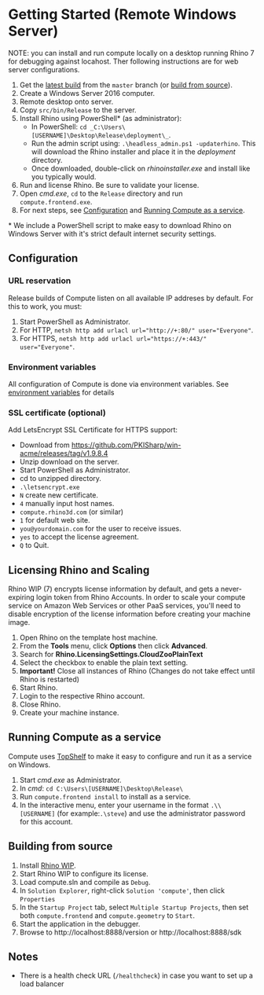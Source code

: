 # Getting Started (Remote Windows Server)
NOTE: you can install and run compute locally on a desktop running Rhino 7 for debugging against locahost. Ther following instructions are for web server configurations.
1. Get the [latest build](https://ci.appveyor.com/project/mcneel/compute-rhino3d/branch/master/artifacts) from the `master` branch (or [build from source](#building-from-source)).
1. Create a Windows Server 2016 computer.
1. Remote desktop onto server.
1. Copy `src/bin/Release` to the server.
1. Install Rhino using PowerShell\* (as administrator):
    - In PowerShell: `cd _C:\Users\[USERNAME]\Desktop\Release\deployment\_`.
    - Run the admin script using: `.\headless_admin.ps1 -updaterhino`.  This will download the Rhino installer and place it in the _deployment_ directory.
    - Once downloaded, double-click on _rhinoinstaller.exe_ and install like you typically would.
1. Run and license Rhino. Be sure to validate your license.
1. Open _cmd.exe_, `cd` to the `Release` directory and run `compute.frontend.exe`.
1. For next steps, see [Configuration](#configuration) and [Running Compute as a service](#running-compute-as-a-service).

\* We include a PowerShell script to make easy to download Rhino on Windows Server with it's strict default internet security settings.


## Configuration

### URL reservation

Release builds of Compute listen on all available IP addreses by default. For this to work, you must:

1. Start PowerShell as Administrator.
1. For HTTP, `netsh http add urlacl url="http://+:80/" user="Everyone"`.
1. For HTTPS, `netsh http add urlacl url="https://+:443/" user="Everyone"`.

### Environment variables

All configuration of Compute is done via environment variables.
See [environment variables](environment_variables.md) for details

### SSL certificate (optional)

Add LetsEncrypt SSL Certificate for HTTPS support:

- Download from https://github.com/PKISharp/win-acme/releases/tag/v1.9.8.4
- Unzip download on the server.
- Start PowerShell as Administrator.
- cd to unzipped directory.
- `.\letsencrypt.exe`
- `N` create new certificate.
- `4` manually input host names.
- `compute.rhino3d.com` (or similar)
- `1` for default web site.
- `you@yourdomain.com` for the user to receive issues.
- `yes` to accept the license agreement.
- `Q` to Quit.

## Licensing Rhino and Scaling
Rhino WIP (7) encrypts license information by default, and gets a never-expiring login token from Rhino Accounts. In order to scale your compute service on Amazon Web Services or other PaaS services, you'll need to disable encryption of the license information before creating your machine image.

1. Open Rhino on the template host machine.
1. From the **Tools** menu, click **Options** then click **Advanced**.
1. Search for **Rhino.LicensingSettings.CloudZooPlainText**
1. Select the checkbox to enable the plain text setting.
1. **Important!** Close all instances of Rhino (Changes do not take effect until Rhino is restarted)
1. Start Rhino.
1. Login to the respective Rhino account.
1. Close Rhino.
1. Create your machine instance.

## Running Compute as a service

Compute uses [TopShelf](https://github.com/topshelf/topshelf) to make it easy to configure and run it as a service on Windows.

1. Start _cmd.exe_ as Administrator.
1. In _cmd_: `cd C:\Users\[USERNAME]\Desktop\Release\`
1. Run `compute.frontend install` to install as a service.
1. In the interactive menu, enter your username in the format `.\\[USERNAME]` (for example:`.\steve`) and use the administrator password for this account.


## Building from source

1. Install [Rhino WIP](https://www.rhino3d.com/download/rhino-for-windows/wip).
1. Start Rhino WIP to configure its license.
1. Load compute.sln and compile as `Debug`.
1. In `Solution Explorer`, right-click `Solution 'compute'`, then click `Properties`
1. In the `Startup Project` tab, select `Multiple Startup Projects`, then set both `compute.frontend` and `compute.geometry` to `Start`.
1. Start the application in the debugger.
1. Browse to http://localhost:8888/version or http://localhost:8888/sdk


## Notes

- There is a health check URL (`/healthcheck`) in case you want to set up a load balancer
